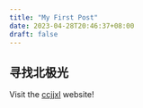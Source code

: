 ```yaml
---
title: "My First Post"
date: 2023-04-28T20:46:37+08:00
draft: false
---
```


## 寻找北极光
Visit the [ccjjxl](https://ccjjxl.github.com/) website!